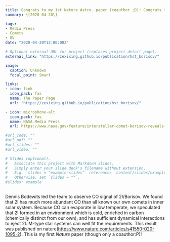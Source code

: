 ```yaml
---
title: Congrats to my 1st Nature Astro. paper (coauthor ;D)! Congrats the team!
summary: \[2020-04-20\]

tags:
- Media Press
- Comets
- UV
date: "2020-04-20T12:00:00Z"

# Optional external URL for project (replaces project detail page).
external_link: "https://zexixing.github.io/publication/hst_borisov/"

image:
  caption: Unknown
  focal_point: Smart

links:
- icon: link
  icon_pack: fas
  name: The Paper Page
  url: "https://zexixing.github.io/publication/hst_borisov/"

- icon: microphone-alt
  icon_pack: fas
  name: NASA Media Press
  url: https://www.nasa.gov/feature/interstellar-comet-borisov-reveals-its-chemistry-and-possible-origins

#url_code: ""
#url_pdf: ""
#url_slides: ""
#url_video: ""

# Slides (optional).
#   Associate this project with Markdown slides.
#   Simply enter your slide deck's filename without extension.
#   E.g. `slides = "example-slides"` references `content/slides/example-slides.md`.
#   Otherwise, set `slides = ""`.
#slides: example
---
```

Dennis Bodewits led the team to observe CO signal of 2I/Borisov. We found that 2I has much more abundant CO than all known our own comets in inner solar system. Because CO can evaporate in low temperate, we speculated that 2I formed in an environment which is cold, enriched in carbon (chemically distinct from our own), and has sufficient dynamical interactions to eject 2I. M-type star systems can well fit the requirements. This result was published on nature(https://www.nature.com/articles/s41550-020-1095-2). This is my first *Nature* paper (though only a coauthor:P)! 